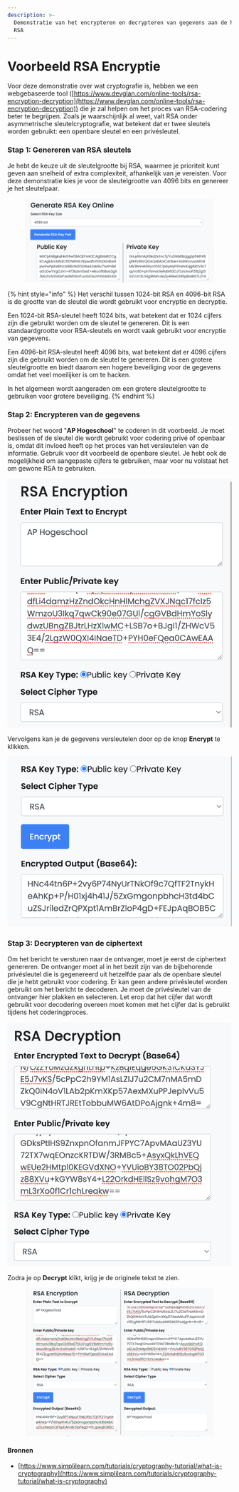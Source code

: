 ```yaml
---
description: >-
  Demonstratie van het encrypteren en decrypteren van gegevens aan de hand van
  RSA
---
```


# Voorbeeld RSA Encryptie

Voor deze demonstratie over wat cryptografie is, hebben we een webgebaseerde tool ([https://www.devglan.com/online-tools/rsa-encryption-decryption](https://www.devglan.com/online-tools/rsa-encryption-decryption)) die je zal helpen om het proces van RSA-codering beter te begrijpen. Zoals je waarschijnlijk al weet, valt RSA onder asymmetrische sleutelcryptografie, wat betekent dat er twee sleutels worden gebruikt: een openbare sleutel en een privésleutel.

### Stap 1: Genereren van RSA sleutels

Je hebt de keuze uit de sleutelgrootte bij RSA, waarmee je prioriteit kunt geven aan snelheid of extra complexiteit, afhankelijk van je vereisten. Voor deze demonstratie kies je voor de sleutelgrootte van 4096 bits en genereer je het sleutelpaar.

<figure><img src="../../../.gitbook/assets/image (23).png" alt=""><figcaption></figcaption></figure>

{% hint style="info" %}
Het verschil tussen 1024-bit RSA en 4096-bit RSA is de grootte van de sleutel die wordt gebruikt voor encryptie en decryptie.

Een 1024-bit RSA-sleutel heeft 1024 bits, wat betekent dat er 1024 cijfers zijn die gebruikt worden om de sleutel te genereren. Dit is een standaardgrootte voor RSA-sleutels en wordt vaak gebruikt voor encryptie van gegevens.

Een 4096-bit RSA-sleutel heeft 4096 bits, wat betekent dat er 4096 cijfers zijn die gebruikt worden om de sleutel te genereren. Dit is een grotere sleutelgrootte en biedt daarom een hogere beveiliging voor de gegevens omdat het veel moeilijker is om te hacken.

In het algemeen wordt aangeraden om een grotere sleutelgrootte te gebruiken voor grotere beveiliging.
{% endhint %}

### Stap 2: Encrypteren van de gegevens

Probeer het woord "**AP Hogeschool**" te coderen in dit voorbeeld. Je moet beslissen of de sleutel die wordt gebruikt voor codering privé of openbaar is, omdat dit invloed heeft op het proces van het versleutelen van de informatie. Gebruik voor dit voorbeeld de openbare sleutel. Je hebt ook de mogelijkheid om aangepaste cijfers te gebruiken, maar voor nu volstaat het om gewone RSA te gebruiken.

<img src="../../../.gitbook/assets/image (7) (3).png" alt="" data-size="original">

Vervolgens kan je de gegevens versleutelen door op de knop **Encrypt** te klikken.

![](<../../../.gitbook/assets/image (25).png>)

### Stap 3: Decrypteren van de ciphertext

Om het bericht te versturen naar de ontvanger, moet je eerst de ciphertext genereren. De ontvanger moet al in het bezit zijn van de bijbehorende privésleutel die is gegenereerd uit hetzelfde paar als de openbare sleutel die je hebt gebruikt voor codering. Er kan geen andere privésleutel worden gebruikt om het bericht te decoderen. Je moet de privésleutel van de ontvanger hier plakken en selecteren. Let erop dat het cijfer dat wordt gebruikt voor decodering overeen moet komen met het cijfer dat is gebruikt tijdens het coderingproces.

![](<../../../.gitbook/assets/image (2) (3).png>)&#x20;

Zodra je op **Decrypt** klikt, krijg je de originele tekst te zien.

<figure><img src="../../../.gitbook/assets/image (1).png" alt=""><figcaption></figcaption></figure>

#### Bronnen

* [https://www.simplilearn.com/tutorials/cryptography-tutorial/what-is-cryptography](https://www.simplilearn.com/tutorials/cryptography-tutorial/what-is-cryptography)

